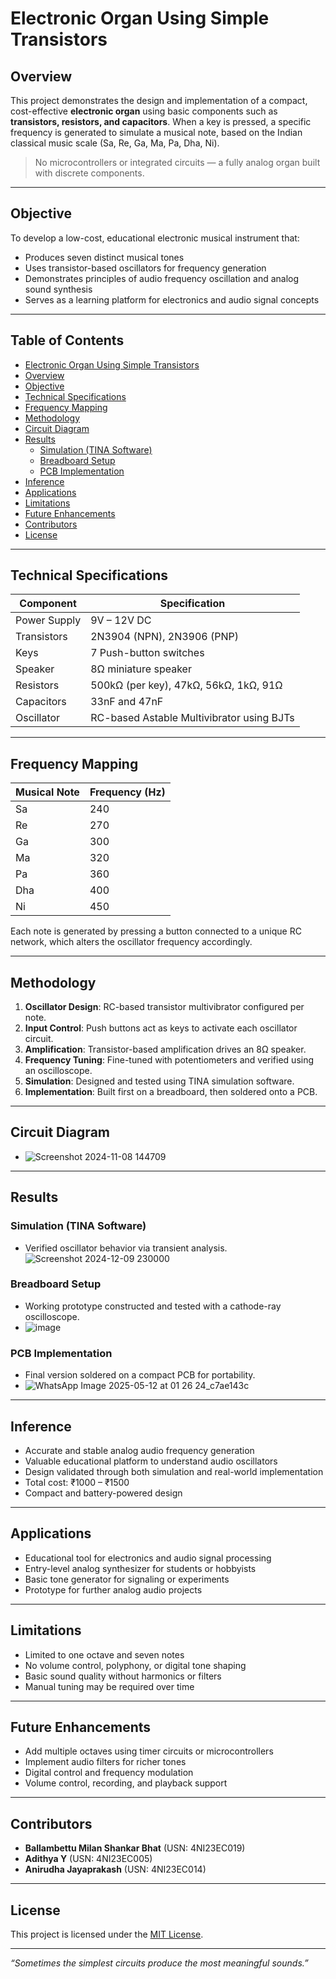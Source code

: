 # Electronic Organ Using Simple Transistors

## Overview

This project demonstrates the design and implementation of a compact, cost-effective **electronic organ** using basic components such as **transistors, resistors, and capacitors**. When a key is pressed, a specific frequency is generated to simulate a musical note, based on the Indian classical music scale (Sa, Re, Ga, Ma, Pa, Dha, Ni).

> No microcontrollers or integrated circuits — a fully analog organ built with discrete components.

---

## Objective

To develop a low-cost, educational electronic musical instrument that:
- Produces seven distinct musical tones
- Uses transistor-based oscillators for frequency generation
- Demonstrates principles of audio frequency oscillation and analog sound synthesis
- Serves as a learning platform for electronics and audio signal concepts

---

## Table of Contents

- [Electronic Organ Using Simple Transistors](#electronic-organ-using-simple-transistors)
- [Overview](#overview)
- [Objective](#objective)
- [Technical Specifications](#technical-specifications)
- [Frequency Mapping](#frequency-mapping)
- [Methodology](#methodology)
- [Circuit Diagram](#circuit-diagram)
- [Results](#results)
  - [Simulation (TINA Software)](#simulation-tina-software)
  - [Breadboard Setup](#breadboard-setup)
  - [PCB Implementation](#pcb-implementation)
- [Inference](#inference)
- [Applications](#applications)
- [Limitations](#limitations)
- [Future Enhancements](#future-enhancements)
- [Contributors](#contributors)
- [License](#license)

---


## Technical Specifications

| Component       | Specification                                  |
|-----------------|------------------------------------------------|
| Power Supply    | 9V – 12V DC                                    |
| Transistors     | 2N3904 (NPN), 2N3906 (PNP)                     |
| Keys            | 7 Push-button switches                         |
| Speaker         | 8Ω miniature speaker                           |
| Resistors       | 500kΩ (per key), 47kΩ, 56kΩ, 1kΩ, 91Ω          |
| Capacitors      | 33nF and 47nF                                  |
| Oscillator      | RC-based Astable Multivibrator using BJTs      |

---

## Frequency Mapping

| Musical Note | Frequency (Hz) |
|--------------|----------------|
| Sa           | 240            |
| Re           | 270            |
| Ga           | 300            |
| Ma           | 320            |
| Pa           | 360            |
| Dha          | 400            |
| Ni           | 450            |

Each note is generated by pressing a button connected to a unique RC network, which alters the oscillator frequency accordingly.

---

## Methodology

1. **Oscillator Design**: RC-based transistor multivibrator configured per note.
2. **Input Control**: Push buttons act as keys to activate each oscillator circuit.
3. **Amplification**: Transistor-based amplification drives an 8Ω speaker.
4. **Frequency Tuning**: Fine-tuned with potentiometers and verified using an oscilloscope.
5. **Simulation**: Designed and tested using TINA simulation software.
6. **Implementation**: Built first on a breadboard, then soldered onto a PCB.

---

## Circuit Diagram


- ![Screenshot 2024-11-08 144709](https://github.com/user-attachments/assets/0c585f16-1b87-466b-a71a-676d2da75b19)

---

## Results

### Simulation (TINA Software)
- Verified oscillator behavior via transient analysis.
![Screenshot 2024-12-09 230000](https://github.com/user-attachments/assets/8ea47ef4-4968-4816-8425-86b52b8af8d6)

### Breadboard Setup
- Working prototype constructed and tested with a cathode-ray oscilloscope.
- ![image](https://github.com/user-attachments/assets/ecc3f8f8-0493-4092-820e-9433c3c9c129)


### PCB Implementation
- Final version soldered on a compact PCB for portability.
- ![WhatsApp Image 2025-05-12 at 01 26 24_c7ae143c](https://github.com/user-attachments/assets/35a6ded3-6af2-4614-a69e-20cc6ef5d2bf)

---

## Inference

- Accurate and stable analog audio frequency generation
- Valuable educational platform to understand audio oscillators
- Design validated through both simulation and real-world implementation
- Total cost: ₹1000 – ₹1500
- Compact and battery-powered design

---

## Applications

- Educational tool for electronics and audio signal processing
- Entry-level analog synthesizer for students or hobbyists
- Basic tone generator for signaling or experiments
- Prototype for further analog audio projects

---

## Limitations

- Limited to one octave and seven notes
- No volume control, polyphony, or digital tone shaping
- Basic sound quality without harmonics or filters
- Manual tuning may be required over time

---

## Future Enhancements

- Add multiple octaves using timer circuits or microcontrollers
- Implement audio filters for richer tones
- Digital control and frequency modulation
- Volume control, recording, and playback support

---


## Contributors

- **Ballambettu Milan Shankar Bhat** (USN: 4NI23EC019)
- **Adithya Y** (USN: 4NI23EC005)  
- **Anirudha Jayaprakash** (USN: 4NI23EC014)

---

## License

This project is licensed under the [MIT License](LICENSE).

---


*“Sometimes the simplest circuits produce the most meaningful sounds.”*
